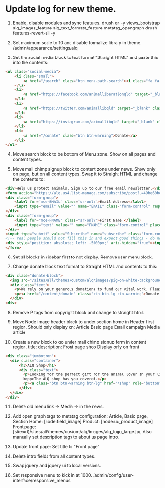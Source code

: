 # Update log for new theme.

1. Enable, disable modules and sync features.
    drush en -y views_bootstrap alq_images_feature alq_text_formats_feature metatag_opengraph
    drush features-revert-all -y

2. Set maximum scale to 10 and disable formalize library in theme.
    /admin/appearance/settings/alq
    
3. Set the social media block to text format "Straight HTML" and paste this into the contents:

```html
<ul class="social-media">
    <li class="small">
        <a href="/search" class="btn menu-path-search"><i class="fa fa-lg fa-search" aria-hidden="true"></i><span class="sr-only">Search</span></a>
    </li>
    <li>
        <a href="https://facebook.com/animalliberationqld" target="_blank" class="btn"><i class="fa fa-lg fa-facebook-official" aria-hidden="true"></i><span class="sr-only">Facebook</span></a>
    </li>
    <li>
        <a href="https://twitter.com/animallibqld" target="_blank" class="btn"><i class="fa fa-lg fa-twitter-square" aria-hidden="true"></i><span class="sr-only">Twitter</span></a>
    </li>
    <li>
        <a href="https://instagram.com/animallibqld" target="_blank" class="btn"><i class="fa fa-lg fa-instagram" aria-hidden="true"></i><span class="sr-only">Instagram</span></a>
    </li>
    <li>
        <a href="/donate" class="btn btn-warning">Donate</a>
    </li>
</ul>
```
    
4. Move search block to be bottom of Menu zone.  Show on all pages and content types.

5. Move mail chimp signup block to content zone under news.  Show only on <front> page, but on all content types.
   Swap it to Straight HTML and change the contents to:
```html
<div>Help us protect animals. Sign up to our free email newsletter.</div>
<form action="https://alq.us4.list-manage.com/subscribe/post?u=49be60bd0cc5154fbb09720b1&amp;id=f71a11210c" method="post" target="_blank" class="form-inline">
<div class="form-group">
	<label for="mce-EMAIL" class="sr-only">Email Address</label>
	<input type="email" value="" name="EMAIL" class="form-control" required type="email" placeholder="Email address" />
</div>
<div class="form-group">
	<label for="mce-FNAME" class="sr-only">First Name </label>
	<input type="text" value="" name="FNAME" class="form-control" placeholder="Given name" />
</div>
<input type="submit" value="Subscribe" name="subscribe" class="form-control btn btn-warning" />
<!-- real people should not fill this in and expect good things - do not remove this or risk form bot signups-->
<div style="position: absolute; left: -5000px;" aria-hidden="true"><input type="text" name="b_49be60bd0cc5154fbb09720b1_f71a11210c" tabindex="-1" value=""></div>
</form>
```


6. Set all blocks in sidebar first to not display. Remove user menu block.

7. Change donate block text format to Straight HTML and contents to this:

```html
<div class="donate-block">
  <img src="/sites/all/themes/custom/alq/images/pig-on-white-background.jpg" alt="" />
  <div class="text">
    <p>We rely on your generous donations to fund our vital work. Please <a href="/content/donate">Donate Now</a>.</p>
    <p><a href="/content/donate" class="btn btn-lg btn-warning">Donate Now</a></p>
  </div>
<div>
```

8. Remove P tags from copyright block and change to straight html.

9. Move Node image header block to under section home in Header first region. Should only display on:
  Article
  Basic page
  Email campaign
  Media article
    
10. Create a new block to go under mail chimp signup form in content region.
title: <none>
description: Front page shop
Display only on front

```html
<div class="jumbotron">
  <div class="container">
      <h1>ALQ Shop</h1>
      <div class="text">
        <p>Looking for the perfect gift for the animal lover in your life, or just treating yourself?</p>
        hopp>The ALQ shop has you covered.</p>
        <p><a class="btn btn-warning btn-lg" href="/shop" role="button">View shop</a></p>
      </div>
  </div>
</div>
```
11. Delete old menu link -> Media -> in the news.

12. Add open graph tags to metatag configuration: 
  Article, Basic page, Section Home: [node:field_image]
  Product: [node:uc_product_image]
  Front page: [site:url]/sites/all/themes/custom/alq/images/alq_logo_large.jpg
              Also manually set description tags to about us page intro.
  
13. Update front page:
  Set title to "Front page"
  
14. Delete intro fields from all content types.

15. Swap jquery and jquery ui to local versions.

16. Set responsive menu to kick in at 1000.
    /admin/config/user-interface/responsive_menus
